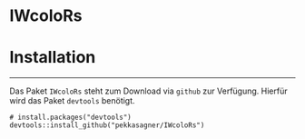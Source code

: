 # IWcoloRs


# Installation
***
Das Paket `IWcoloRs` steht zum Download via `github` zur Verfügung. Hierfür wird das Paket `devtools` benötigt.
```{r}
# install.packages("devtools")
devtools::install_github("pekkasagner/IWcoloRs")
```
